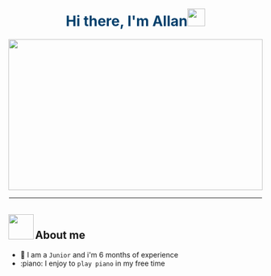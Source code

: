 <strong><h1 align='center' style='color:#02416d'>Hi there, I'm Allan<img src="https://media.giphy.com/media/hvRJCLFzcasrR4ia7z/giphy.gif" width="35"></h1></strong>


<img  src='https://media4.giphy.com/media/v1.Y2lkPTc5MGI3NjExenlqcTU0NjVhOXF6cWNmMmV1c2VsY3cyZm01MDF3aHUxOTJpMzIzZCZlcD12MV9pbnRlcm5hbF9naWZfYnlfaWQmY3Q9Zw/zh1CiotVYB1DO2k8Ep/giphy.webp' width='100%' height='300'/>

<br>
<hr style='border: solid 1px white'>
<br>

<img align="left" src = "https://user-images.githubusercontent.com/63050133/156777293-72a6e681-2582-4a9d-ad92-09d1181d47c7.gif" width = 50px height=50px>
<h2 align="left" font-weight="bold">About me</h2>  


- :school: I am a `Junior` and i'm 6 months of experience
- :piano: I enjoy to `play piano` in my free time